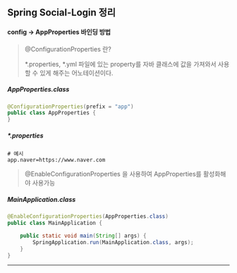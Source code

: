 ## Spring Social-Login 정리



#### config -> AppProperties 바인딩 방법

> @ConfigurationProperties 란?
>
> *.properties, *.yml 파일에 있는 property를 자바 클래스에 값을 가져와서 사용할 수 있게 해주는 어노테이션이다.

##### AppProperties.class

~~~java
@ConfigurationProperties(prefix = "app")
public class AppProperties {
}
~~~

##### *.properties

```
# 예시
app.naver=https://www.naver.com
```



> @EnableConfigurationProperties 을 사용하여 AppProperties를 활성화해야 사용가능

##### MainApplication.class

~~~java
@EnableConfigurationProperties(AppProperties.class)
public class MainApplication {

    public static void main(String[] args) {
        SpringApplication.run(MainApplication.class, args);
    }
}
~~~



------


